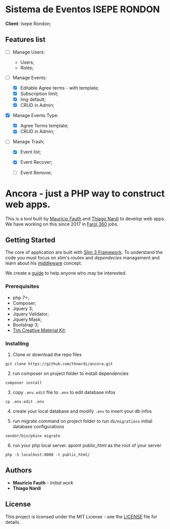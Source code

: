 # Sistema de Eventos ISEPE RONDON

**Client**:         Isepe Rondon;

## Features list

- [ ] Manage Users:
    - Users;
    - Roles;

- [ ] Manage Events:
    - [x] Editable Agree terms - with template;
    - [x] Subscription limit;
    - [x] Img default;
    - [x] CRUD in Admin;

- [x] Manage Events Type:
    - [x] Agree Terms template;
    - [x] CRUD in Admin;

- [ ] Manage Trash;
    - [x] Event list;
    - [x] Event Recover;
    - [ ] Event Remove;


# Ancora - just a PHP way to construct web apps.

This is a tool built by [Maurício Fauth](https://github.com/mauriciofauth) and [Thiago Nardi](https://github.com/thnardi) to develop web apps. We have working on this since 2017 in [Farol 360](https://farol360.com.br) jobs.

## Getting Started

The core of application are built with [Slim 3 Framework](https://www.slimframework.com). To understand the code you must focus on slim's *routes* and *dependecies* management and learn about his [middleware](https://www.slimframework.com/docs/v3/concepts/middleware.html) concept.

We create a [guide](https://github.com/thnardi/ancora/blob/master/GUIDE.md) to help anyone who may be interested.

### Prerequisites

 - php 7+;
 - Composer;
 - Jquery 3;
 - Jquery Validator;
 - Jquery Mask;
 - Bootstrap 3;
 - [Tim Creative Material Kit](https://github.com/creativetimofficial/material-dashboard).


### Installing

1) Clone or download the repo files
```
git clone https://github.com/thnardi/ancora.git
```
2) run composer on project folder to install dependencies
```
composer install
```
3) copy `.env.edit` file to `.env` to edit database infos
```
cp .env.edit .env
```
4) create your local database and modify `.env` to insert your db infos

5) run migrate command on project folder to run `db/migrations` initial database configurations
```
vendor/bin/phinx migrate
```
6) run your php local server. apoint public_html as the root of your server
```
php -S localhost:8080 -t public_html/
```
## Authors

- **Maurício Fauth** - *Initial work*
- **Thiago Nardi**

## License

This project is licensed under the MIT License - see the [LICENSE](https://github.com/thnardi/ancora/blob/master/LICENSE) file for details.


